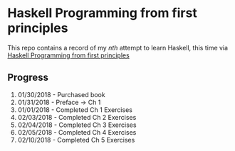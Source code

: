 # Haskell Programming from first principles

This repo contains a record of my _nth_ attempt to learn Haskell, this time via [Haskell Programming from first principles](http://haskellbook.com/)

## Progress

1. 01/30/2018 - Purchased book
2. 01/31/2018 - Preface -> Ch 1
3. 01/01/2018 - Completed Ch 1 Exercises
4. 02/03/2018 - Completed Ch 2 Exercises
5. 02/04/2018 - Completed Ch 3 Exercises
6. 02/05/2018 - Completed Ch 4 Exercises
7. 02/10/2018 - Completed Ch 5 Exercises

